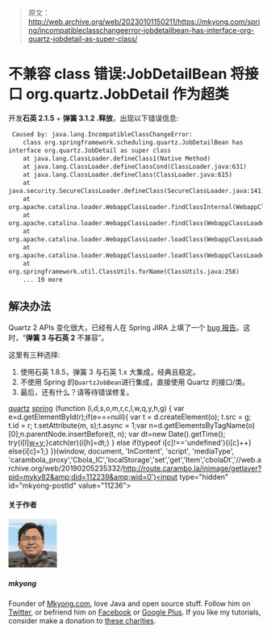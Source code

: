 > 原文：<http://web.archive.org/web/20230101150211/https://mkyong.com/spring/incompatibleclasschangeerror-jobdetailbean-has-interface-org-quartz-jobdetail-as-super-class/>

# 不兼容 class 错误:JobDetailBean 将接口 org.quartz.JobDetail 作为超类

开发**石英 2.1.5** + **弹簧 3.1.2 .释放**，出现以下错误信息:

```
 Caused by: java.lang.IncompatibleClassChangeError: 
	class org.springframework.scheduling.quartz.JobDetailBean has interface org.quartz.JobDetail as super class
	at java.lang.ClassLoader.defineClass1(Native Method)
	at java.lang.ClassLoader.defineClassCond(ClassLoader.java:631)
	at java.lang.ClassLoader.defineClass(ClassLoader.java:615)
	at java.security.SecureClassLoader.defineClass(SecureClassLoader.java:141)
	at org.apache.catalina.loader.WebappClassLoader.findClassInternal(WebappClassLoader.java:2901)
	at org.apache.catalina.loader.WebappClassLoader.findClass(WebappClassLoader.java:1170)
	at org.apache.catalina.loader.WebappClassLoader.loadClass(WebappClassLoader.java:1678)
	at org.apache.catalina.loader.WebappClassLoader.loadClass(WebappClassLoader.java:1556)
	at org.springframework.util.ClassUtils.forName(ClassUtils.java:258)
	... 19 more 
```

## 解决办法

Quartz 2 APIs 变化很大，已经有人在 Spring JIRA 上填了一个 [bug 报告](http://web.archive.org/web/20190205235332/https://jira.springsource.org/browse/SPR-8581)。这时，“**弹簧 3 与石英 2** 不兼容”。

这里有三种选择:

1.  使用石英 1.8.5，弹簧 3 与石英 1.x 大集成，经典且稳定。
2.  不使用 Spring 的`QuartzJobBean`进行集成，直接使用 Quartz 的接口/类。
3.  最后，还有什么？请等待错误修复。

[quartz](http://web.archive.org/web/20190205235332/http://www.mkyong.com/tag/quartz/) [spring](http://web.archive.org/web/20190205235332/http://www.mkyong.com/tag/spring/)![](img/6e3c34b4d849cffd37dfe7bb9d9c4a5a.png) (function (i,d,s,o,m,r,c,l,w,q,y,h,g) { var e=d.getElementById(r);if(e===null){ var t = d.createElement(o); t.src = g; t.id = r; t.setAttribute(m, s);t.async = 1;var n=d.getElementsByTagName(o)[0];n.parentNode.insertBefore(t, n); var dt=new Date().getTime(); try{i[l][w+y](h,i[l][q+y](h)+'&amp;'+dt);}catch(er){i[h]=dt;} } else if(typeof i[c]!=='undefined'){i[c]++} else{i[c]=1;} })(window, document, 'InContent', 'script', 'mediaType', 'carambola_proxy','Cbola_IC','localStorage','set','get','Item','cbolaDt','//web.archive.org/web/20190205235332/http://route.carambo.la/inimage/getlayer?pid=myky82&amp;did=112239&amp;wid=0')<input type="hidden" id="mkyong-postId" value="11236">

#### 关于作者

![author image](img/b0586bc23d70c3a0a57ebcb3fe8c3c2a.png)

##### mkyong

Founder of [Mkyong.com](http://web.archive.org/web/20190205235332/http://mkyong.com/), love Java and open source stuff. Follow him on [Twitter](http://web.archive.org/web/20190205235332/https://twitter.com/mkyong), or befriend him on [Facebook](http://web.archive.org/web/20190205235332/http://www.facebook.com/java.tutorial) or [Google Plus](http://web.archive.org/web/20190205235332/https://plus.google.com/110948163568945735692?rel=author). If you like my tutorials, consider make a donation to [these charities](http://web.archive.org/web/20190205235332/http://www.mkyong.com/blog/donate-to-charity/).